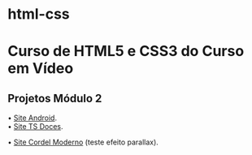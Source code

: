 # html-css
 <h1>Curso de HTML5 e CSS3 do Curso em Vídeo</h1>

<h2>Projetos Módulo 2</h2>
<p>
• <a href="https://eduardocasati.github.io/projeto-android/" target="_blank">Site Android</a>.
</br>
• <a href="https://eduardocasati.github.io/projeto-tsdoces/" target="_blank">Site TS Doces</a>.
</p>
• <a href="https://eduardocasati.github.io/projeto-cordel/" target="_blank">Site Cordel Moderno</a> (teste efeito parallax).
